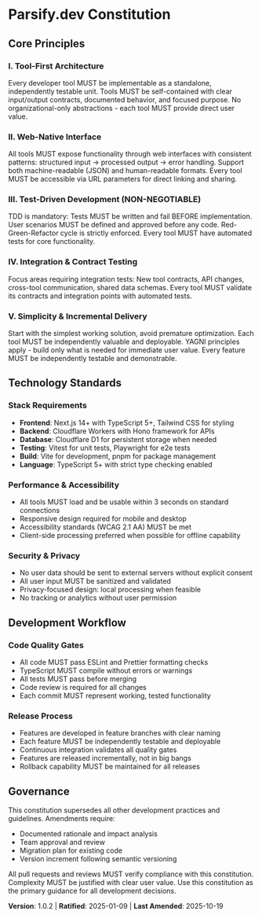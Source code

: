 <!--
Sync Impact Report:
Version change: 1.0.1 → 1.0.2 (maintenance update - date refresh only)
Modified principles: N/A (no changes to core principles)
Added sections: N/A
Removed sections: N/A
Templates requiring updates: ✅ plan-template.md, ✅ spec-template.md, ✅ tasks-template.md (all verified current - placeholder tokens correctly preserved)
Follow-up TODOs: N/A
-->

# Parsify.dev Constitution

## Core Principles

### I. Tool-First Architecture
Every developer tool MUST be implementable as a standalone, independently testable unit. Tools MUST be self-contained with clear input/output contracts, documented behavior, and focused purpose. No organizational-only abstractions - each tool MUST provide direct user value.

### II. Web-Native Interface
All tools MUST expose functionality through web interfaces with consistent patterns: structured input → processed output → error handling. Support both machine-readable (JSON) and human-readable formats. Every tool MUST be accessible via URL parameters for direct linking and sharing.

### III. Test-Driven Development (NON-NEGOTIABLE)
TDD is mandatory: Tests MUST be written and fail BEFORE implementation. User scenarios MUST be defined and approved before any code. Red-Green-Refactor cycle is strictly enforced. Every tool MUST have automated tests for core functionality.

### IV. Integration & Contract Testing
Focus areas requiring integration tests: New tool contracts, API changes, cross-tool communication, shared data schemas. Every tool MUST validate its contracts and integration points with automated tests.

### V. Simplicity & Incremental Delivery
Start with the simplest working solution, avoid premature optimization. Each tool MUST be independently valuable and deployable. YAGNI principles apply - build only what is needed for immediate user value. Every feature MUST be independently testable and demonstrable.

## Technology Standards

### Stack Requirements
- **Frontend**: Next.js 14+ with TypeScript 5+, Tailwind CSS for styling
- **Backend**: Cloudflare Workers with Hono framework for APIs
- **Database**: Cloudflare D1 for persistent storage when needed
- **Testing**: Vitest for unit tests, Playwright for e2e tests
- **Build**: Vite for development, pnpm for package management
- **Language**: TypeScript 5+ with strict type checking enabled

### Performance & Accessibility
- All tools MUST load and be usable within 3 seconds on standard connections
- Responsive design required for mobile and desktop
- Accessibility standards (WCAG 2.1 AA) MUST be met
- Client-side processing preferred when possible for offline capability

### Security & Privacy
- No user data should be sent to external servers without explicit consent
- All user input MUST be sanitized and validated
- Privacy-focused design: local processing when feasible
- No tracking or analytics without user permission

## Development Workflow

### Code Quality Gates
- All code MUST pass ESLint and Prettier formatting checks
- TypeScript MUST compile without errors or warnings
- All tests MUST pass before merging
- Code review is required for all changes
- Each commit MUST represent working, tested functionality

### Release Process
- Features are developed in feature branches with clear naming
- Each feature MUST be independently testable and deployable
- Continuous integration validates all quality gates
- Features are released incrementally, not in big bangs
- Rollback capability MUST be maintained for all releases

## Governance

This constitution supersedes all other development practices and guidelines. Amendments require:
- Documented rationale and impact analysis
- Team approval and review
- Migration plan for existing code
- Version increment following semantic versioning

All pull requests and reviews MUST verify compliance with this constitution. Complexity MUST be justified with clear user value. Use this constitution as the primary guidance for all development decisions.

**Version**: 1.0.2 | **Ratified**: 2025-01-09 | **Last Amended**: 2025-10-19
